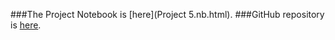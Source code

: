 ###The Project Notebook is [here](Project 5.nb.html). 
###GitHub repository is [here](https://github.com/CannataUTDV/s17dvproject5-dvproject-4-fang-kim-lee-reategui.git).